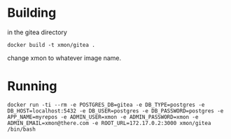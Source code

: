 # Building 

in the gitea directory

`docker build -t xmon/gitea .`

change xmon to whatever image name.

# Running

```
docker run -ti --rm -e POSTGRES_DB=gitea -e DB_TYPE=postgres -e DB_HOST=localhost:5432 -e DB_USER=postgres -e DB_PASSWORD=postgres -e APP_NAME=myrepos -e ADMIN_USER=xmon -e ADMIN_PASSWORD=xmon -e ADMIN_EMAIL=xmon@there.com -e ROOT_URL=172.17.0.2:3000 xmon/gitea /bin/bash
```